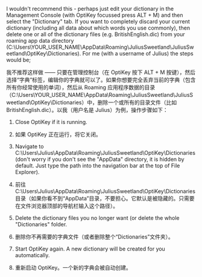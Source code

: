 I wouldn't recommend this - perhaps just edit your dictionary in the Management Console (with OptiKey focussed press ALT + M) and then select the "Dictionary" tab. If you want to completely discard your current dictionary (including all data about which words you use commonly), then delete one or all of the dictionary files (e.g. BritishEnglish.dic) from your roaming app data directory (C:\Users\YOUR_USER_NAME\AppData\Roaming\JuliusSweetland\JuliusSweetland\OptiKey\Dictionaries). For me (with a username of Julius) the steps would be;

我不推荐这样做 —— 只要在管理控制台（在 OptiKey 按下 ALT + M 按键），然后选择“字典”标签，编辑你的字典就可以了。如果你想要完全丢弃当前的字典（包含所有你经常使用的单词），然后从 Roaming 应用程序数据的目录（C:\Users\YOUR_USER_NAME\AppData\Roaming\JuliusSweetland\JuliusSweetland\OptiKey\Dictionaries）中，删除一个或所有的目录文件（比如 BritishEnglish.dic）。以我（用户名是 Julius）为例，操作步骤如下：

1. Close OptiKey if it is running.
1. 如果 OptiKey 正在运行，将它关闭。

2. Navigate to C:\Users\Julius\AppData\Roaming\JuliusSweetland\OptiKey\Dictionaries (don't worry if you don't see the "AppData" directory, it is hidden by default. Just type the path into the navigation bar at the top of File Explorer).
2. 前往 C:\Users\Julius\AppData\Roaming\JuliusSweetland\OptiKey\Dictionaries 目录（如果你看不到“AppData”目录，不要担心。它默认是被隐藏的。只需要在文件浏览器顶部的导航栏输入这个路径）。

3. Delete the dictionary files you no longer want (or delete the whole "Dictionaries" folder.
3. 删除你不再需要的字典文件（或者删除整个“Dictionaries”文件夹）。

4. Start OptiKey again. A new dictionary will be created for you automatically.
4. 重新启动 OptiKey。一个新的字典会被自动创建。

